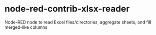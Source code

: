 # node-red-contrib-xlsx-reader
Node-RED node to read Excel files/directories, aggregate sheets, and fill merged-like columns
